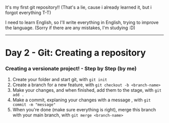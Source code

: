 It's my first git repository!! (That's a lie, cause i already learned it, but i forgot everything T-T)

I need to learn English, so I'll write everything in English, trying to improve the language. (Sorry if there are any mistakes, I'm studying :D)

------------------------------------------------------------------------------------------
# Day 2 - Git: Creating a repository

### Creating a versionate project! - Step by Step (by me)

1. Create your folder and start git, with ```git init```
3. Create a branch for a new feature, with ```git checkout -b <branch-name>```
4. Make your changes, and when finished, add them to the stage, with ```git add .```
5. Make a commit, explaning your changes with a message , with ```git commit -m "message"```
6. When you're done (make sure everything is right), merge this branch with your main branch, with ```git merge <branch-name>```
